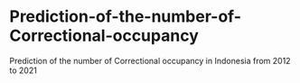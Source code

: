 # Prediction-of-the-number-of-Correctional-occupancy
Prediction of the number of Correctional occupancy in Indonesia from 2012 to 2021
